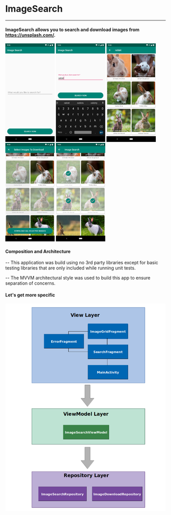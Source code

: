 # ImageSearch

------

#### ImageSearch allows you to search and download images from https://unsplash.com/.



<a href="doc/Screenshot_1.png"><img src="https://github.com/ptmr3/image-search-jetpack/blob/master/doc/Screenshot_1.png" width="155" ></a>
<a href="doc/Screenshot_2.png"><img src="https://github.com/ptmr3/image-search-jetpack/blob/master/doc/Screenshot_2.png" width="155" ></a>
<a href="doc/Screenshot_3.png"><img src="https://github.com/ptmr3/image-search-jetpack/blob/master/doc/Screenshot_3.png" width="155" ></a>
<a href="doc/Screenshot_4.png"><img src="https://github.com/ptmr3/image-search-jetpack/blob/master/doc/Screenshot_4.png" width="155" ></a>
<a href="doc/Screenshot_5.png"><img src="https://github.com/ptmr3/image-search-jetpack/blob/master/doc/Screenshot_5.png" width="155" ></a>


#### Composition and Architecture

--  This application was build using no 3rd party libraries except for basic
testing libraries that are only included while running unit tests.

--  The MVVM architectural style was used to build this app to ensure
  separation of concerns.


####   Let's get more specific

![ImageSearchJetpackArch](https://github.com/ptmr3/image-search-jetpack/blob/master/doc/ImageSearchJetpackArch.png)
